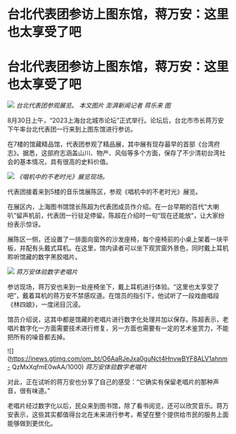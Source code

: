# 台北代表团参访上图东馆，蒋万安：这里也太享受了吧

# 台北代表团参访上图东馆，蒋万安：这里也太享受了吧

![](https://inews.gtimg.com/om_bt/ODFcpQUb6xi4L31JogZp8YsPQGAbZ_Oym5RCkE5TSN93gAA/1000)
_台北代表团参观展览。 本文图片 澎湃新闻记者 蒋乐来 图_

8月30日上午，“2023上海台北城市论坛”正式举行。论坛后，台北市市长蒋万安下午率台北代表团一行来到上图东馆进行参访。

在7楼的馆藏精品馆，代表团参观了精品展，其中展有现存最早的首部《台湾府志》。据悉，这部府志涵盖山川、物产、风俗等多个方面，保存了不少清初台湾社会的基本情况，具有很高的史料价值。

![](https://inews.gtimg.com/om_bt/Ogo9PXlC92RZQ_J7b1IFGJG3Y0CYbMnv_8r1m2UjMNxpEAA/1000)
_《唱机中的不老时光》展览现场。_

代表团接着来到5楼的音乐馆展陈区，参观《唱机中的不老时光》展览。

在展区内，上海图书馆馆长陈超为代表团成员作介绍。在一台早期的百代“大喇叭”留声机前，代表团一行驻足停留。陈超在介绍时一句“现在还能放”，让大家纷纷表示惊讶。

展陈区一侧，还设置了一排面向窗外的沙发座椅，每个座椅前的小桌上架着一块平板，并配有头戴式耳机。在这里，馆内读者可以坐下观赏窗外景色，同时戴上耳机聆听馆藏的数字黑胶唱片。

![](https://inews.gtimg.com/om_bt/Ocr5RXKzD8BRLbBE7rvGw9RgheKivwWZAcDn5c4nImbkYAA/1000)
_蒋万安体验数字老唱片_

参访现场，蒋万安也来到一处座椅坐下，戴上耳机进行体验。“这里也太享受了吧”，戴着耳机的蒋万安不禁感叹道。在馆员的指引下，他试听了一段戏曲唱段《林四娘》，一度闭目沉浸。

馆员介绍说，这其中都是馆藏的老唱片进行数字化处理并加以保存。陈超表示，老唱片数字化一方面需要技术进行修复，另一方面也需要有一定的艺术鉴赏力，不能把所有的噪音都去掉。

![](https://inews.gtimg.com/om_bt/O6AaRJeJxa0guNct4HnvwBYF8ALV1ahnm-
QzMxXqfmE0wAA/1000) _蒋万安体验数字老唱片_

对此，正在试听的蒋万安也分享了自己的感受：“它确实有保留老唱片的那种声音，很有味道。”

老唱片经过数字化以后，民众来到图书馆，除了看书阅览，还可以欣赏音乐。蒋万安表示，这些其实都值得台北在未来进行参考，希望在整个提供给市民的服务上面能够做到更优化。

